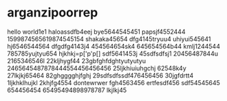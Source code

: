 # arganzipoorrep
hello world1e1
haloassdfb4eej
bye5644545451
papsjf4552444
1599874565619874545154
shakaka45654
dfg4145tryuu4
uhiyui545641
hj6546544564
dfgdfg4143j4
454564654sk4
645654564b44
kmlj1244544
785785yujtyu654
hjkhkj=p['p'p[]
sdf5641453j
45sdfsdfsj1
20456487844u
2165346546l
22kljhygf44
23gbfghfdghtyutyutyu
2465645487878444554456456456
25ljkhiuiuhgchj
62548k4y
27lkjkj65464
82ghgggghjfghj
29sdfsdfssdf476456456
30jgfdrtt4
1ljkhklhujkl
2khjfg4554
dontewrwer
fgh4563456
ertfesdf456
sdf54545645
654456454
65495494898978787
lkjlkj45

